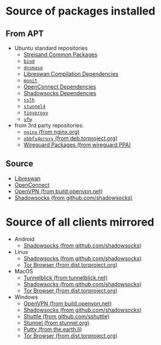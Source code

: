 # Source of packages installed

## From APT

- Ubuntu standard repositories
  - [Streisand Common Packages](https://github.com/jlund/streisand/blob/master/playbooks/roles/common/vars/main.yml)
  - [`bind`](https://github.com/jlund/streisand/blob/master/playbooks/roles/dnsmasq/tasks/main.yml)
  - [`dnsmasq`](https://github.com/jlund/streisand/blob/master/playbooks/roles/dnsmasq/tasks/main.yml)
  - [Libreswan Compilation Dependencies](https://github.com/jlund/streisand/blob/master/playbooks/roles/l2tp-ipsec/vars/main.yml)
  - [`monit`](https://github.com/jlund/streisand/blob/master/playbooks/roles/monit/tasks/main.yml)
  - [OpenConnect Dependencies](https://github.com/jlund/streisand/blob/master/playbooks/roles/openconnect/vars/main.yml)
  - [Shadowsocks Dependencies](https://github.com/jlund/streisand/blob/master/playbooks/roles/shadowsocks/vars/main.yml)
  - [`sslh`](https://github.com/jlund/streisand/blob/master/playbooks/roles/sslh/tasks/main.yml)
  - [`stunnel4`](https://github.com/jlund/streisand/blob/master/playbooks/roles/stunnel/tasks/main.yml)
  - [`tinyproxy`](https://github.com/jlund/streisand/blob/master/playbooks/roles/tinyproxy/tasks/main.yml)
  - [`ufw`](https://github.com/jlund/streisand/blob/master/playbooks/roles/ufw/tasks/main.yml)
- from 3rd party repositories:
  - [`nginx` (from nginx.org)](https://github.com/jlund/streisand/blob/master/playbooks/roles/nginx/tasks/main.yml)
  - [`obbfs4proxy` (from deb.torproject.org)](https://github.com/jlund/streisand/blob/master/playbooks/roles/tor-bridge/tasks/main.yml)
  - [Wireguard Packages (from wireguard PPA)](https://github.com/jlund/streisand/blob/master/playbooks/roles/wireguard/tasks/install.yml)

## Source
- [Libreswan](https://github.com/jlund/streisand/blob/master/playbooks/roles/l2tp-ipsec/vars/main.yml)
- [OpenConnect](https://github.com/jlund/streisand/blob/master/playbooks/roles/openconnect/vars/main.yml)
- [OpenVPN (from build.openvpn.net)](https://github.com/jlund/streisand/blob/master/playbooks/roles/openvpn/vars/mirror.yml)
- [Shadowsocks (from github.com/shadowsocks)](https://github.com/jlund/streisand/blob/master/playbooks/roles/shadowsocks/tasks/main.yml)


# Source of all clients mirrored

- Android
  - [Shadowsocks (from github.com/shadowsocks)](https://github.com/jlund/streisand/blob/master/playbooks/roles/shadowsocks/vars/mirror.yml)
- Linux
  - [Shadowsocks (from github.com/shadowsocks)](https://github.com/jlund/streisand/blob/master/playbooks/roles/shadowsocks/vars/mirror.yml)
  - [Tor Browser (from dist.torproject.org)](https://github.com/jlund/streisand/blob/master/playbooks/roles/tor-bridge/vars/mirror-common.yml)
- MacOS
  - [Tunnelblick (from tunnelblick.net)](https://github.com/jlund/streisand/blob/master/playbooks/roles/openvpn/vars/mirror.yml)
  - [Shadowsocks (from github.com/shadowsocks)](https://github.com/jlund/streisand/blob/master/playbooks/roles/shadowsocks/vars/mirror.yml)
  - [Tor Browser (from dist.torproject.org)](https://github.com/jlund/streisand/blob/master/playbooks/roles/tor-bridge/vars/mirror-common.yml)
- Windows
  - [OpenVPN (from build.openvpn.net)](https://github.com/jlund/streisand/blob/master/playbooks/roles/openvpn/vars/mirror.yml)
  - [Shadowsocks (from github.com/shadowsocks)](https://github.com/jlund/streisand/blob/master/playbooks/roles/shadowsocks/vars/mirror.yml)
  - [Shuttle (from github.com/sshuttle)](https://github.com/jlund/streisand/blob/master/playbooks/roles/streisand-mirror/vars/ssh.yml)
  - [Stunnel (from stunnel.org)](https://github.com/jlund/streisand/blob/master/playbooks/roles/stunnel/vars/mirror.yml)
  - [Putty (from the.earth.li)](https://github.com/jlund/streisand/blob/master/playbooks/roles/streisand-mirror/vars/ssh.yml)
  - [Tor Browser (from dist.torproject.org)](https://github.com/jlund/streisand/blob/master/playbooks/roles/tor-bridge/vars/mirror-common.yml)
